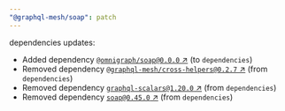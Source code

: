 ```yaml
---
"@graphql-mesh/soap": patch
---
```

dependencies updates:
  - Added dependency [`@omnigraph/soap@0.0.0` ↗︎](https://www.npmjs.com/package/@omnigraph/soap/v/0.0.0) (to `dependencies`)
  - Removed dependency [`@graphql-mesh/cross-helpers@0.2.7` ↗︎](https://www.npmjs.com/package/@graphql-mesh/cross-helpers/v/0.2.7) (from `dependencies`)
  - Removed dependency [`graphql-scalars@1.20.0` ↗︎](https://www.npmjs.com/package/graphql-scalars/v/1.20.0) (from `dependencies`)
  - Removed dependency [`soap@0.45.0` ↗︎](https://www.npmjs.com/package/soap/v/0.45.0) (from `dependencies`)
